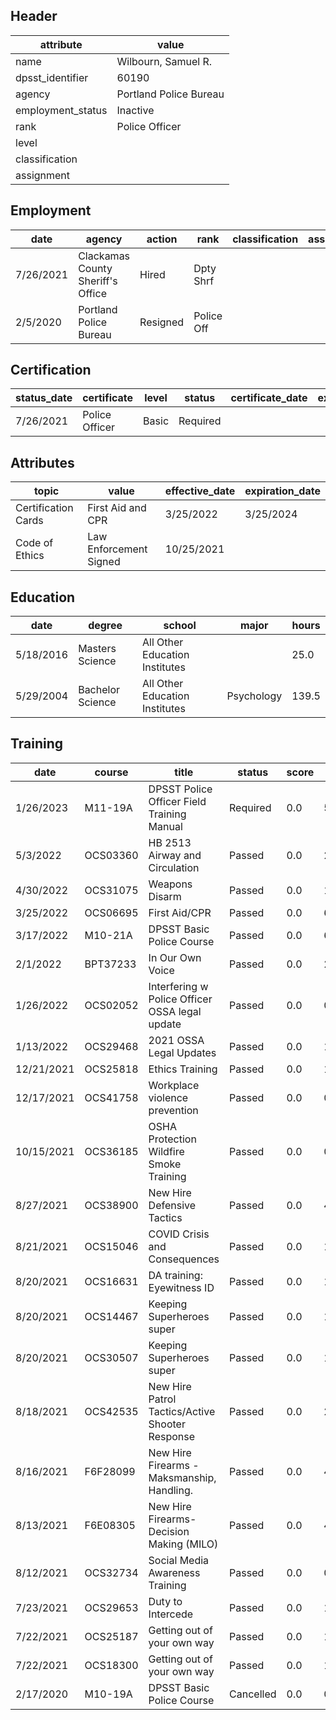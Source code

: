## Header
| attribute | value |
| --------- | ----- |
| name | Wilbourn, Samuel R. |
| dpsst_identifier | 60190 |
| agency | Portland Police Bureau |
| employment_status | Inactive |
| rank | Police Officer |
| level |  |
| classification |  |
| assignment |  |
## Employment
| date | agency | action | rank | classification | assignment |
| ---- | ------ | ------ | ---- | -------------- | ---------- |
| 7/26/2021 | Clackamas County Sheriff's Office | Hired | Dpty Shrf |  |  |
| 2/5/2020 | Portland Police Bureau | Resigned | Police Off |  |  |
## Certification
| status_date | certificate | level | status | certificate_date | expiration_date | probation_date |
| ----------- | ----------- | ----- | ------ | ---------------- | --------------- | -------------- |
| 7/26/2021 | Police Officer | Basic | Required |  |  | 1/26/2023 |
## Attributes
| topic | value | effective_date | expiration_date |
| ----- | ----- | -------------- | --------------- |
| Certification Cards | First Aid and CPR | 3/25/2022 | 3/25/2024 |
| Code of Ethics | Law Enforcement Signed | 10/25/2021 |  |
## Education
| date | degree | school | major | hours |
| ---- | ------ | ------ | ----- | ----- |
| 5/18/2016 | Masters Science | All Other Education Institutes |  | 25.0 |
| 5/29/2004 | Bachelor Science | All Other Education Institutes | Psychology | 139.5 |
## Training
| date | course | title | status | score | hours |
| ---- | ------ | ----- | ------ | ----- | ----- |
| 1/26/2023 | M11-19A | DPSST Police Officer Field Training Manual | Required | 0.0 | 50.00 |
| 5/3/2022 | OCS03360 | HB 2513 Airway and Circulation | Passed | 0.0 | 2.00 |
| 4/30/2022 | OCS31075 | Weapons Disarm | Passed | 0.0 | 1.00 |
| 3/25/2022 | OCS06695 | First Aid/CPR | Passed | 0.0 | 6.00 |
| 3/17/2022 | M10-21A | DPSST Basic Police Course | Passed | 0.0 | 640.00 |
| 2/1/2022 | BPT37233 | In Our Own Voice | Passed | 0.0 | 2.00 |
| 1/26/2022 | OCS02052 | Interfering w Police Officer OSSA legal update | Passed | 0.0 | 0.15 |
| 1/13/2022 | OCS29468 | 2021 OSSA Legal Updates | Passed | 0.0 | 1.00 |
| 12/21/2021 | OCS25818 | Ethics Training | Passed | 0.0 | 1.00 |
| 12/17/2021 | OCS41758 | Workplace violence prevention | Passed | 0.0 | 0.50 |
| 10/15/2021 | OCS36185 | OSHA Protection Wildfire Smoke Training | Passed | 0.0 | 0.15 |
| 8/27/2021 | OCS38900 | New Hire Defensive Tactics | Passed | 0.0 | 40.00 |
| 8/21/2021 | OCS15046 | COVID Crisis and Consequences | Passed | 0.0 | 1.00 |
| 8/20/2021 | OCS16631 | DA training: Eyewitness ID | Passed | 0.0 | 1.00 |
| 8/20/2021 | OCS14467 | Keeping Superheroes super | Passed | 0.0 | 1.00 |
| 8/20/2021 | OCS30507 | Keeping Superheroes super | Passed | 0.0 | 1.00 |
| 8/18/2021 | OCS42535 | New Hire Patrol Tactics/Active Shooter Response | Passed | 0.0 | 24.00 |
| 8/16/2021 | F6F28099 | New Hire Firearms - Maksmanship, Handling. | Passed | 0.0 | 40.00 |
| 8/13/2021 | F6E08305 | New Hire Firearms-Decision Making (MILO) | Passed | 0.0 | 40.00 |
| 8/12/2021 | OCS32734 | Social Media Awareness Training | Passed | 0.0 | 0.50 |
| 7/23/2021 | OCS29653 | Duty to Intercede | Passed | 0.0 | 1.50 |
| 7/22/2021 | OCS25187 | Getting out of your own way | Passed | 0.0 | 1.00 |
| 7/22/2021 | OCS18300 | Getting out of your own way | Passed | 0.0 | 1.00 |
| 2/17/2020 | M10-19A | DPSST Basic Police Course | Cancelled | 0.0 | 0.00 |
